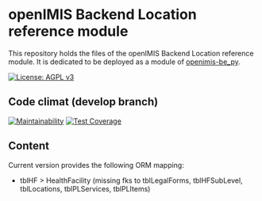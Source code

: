 # openIMIS Backend Location reference module
This repository holds the files of the openIMIS Backend Location reference module.
It is dedicated to be deployed as a module of [openimis-be_py](https://github.com/openimis/openimis-be_py).

[![License: AGPL v3](https://img.shields.io/badge/License-AGPL%20v3-blue.svg)](https://www.gnu.org/licenses/agpl-3.0)

## Code climat (develop branch)

[![Maintainability](https://img.shields.io/codeclimate/maintainability/openimis/openimis-be-location_py.svg)](https://codeclimate.com/github/openimis/openimis-be-location_py/maintainability)
[![Test Coverage](https://img.shields.io/codeclimate/coverage/openimis/openimis-be-location_py.svg)](https://codeclimate.com/github/openimis/openimis-be-location_py)

## Content
Current version provides the following ORM mapping:
* tblHF > HealthFacility (missing fks to tblLegalForms, tblHFSubLevel, tblLocations, tblPLServices, tblPLItems)